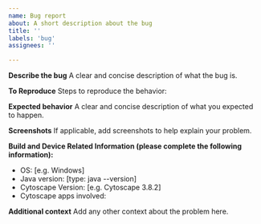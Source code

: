 ```yaml
---
name: Bug report
about: A short description about the bug
title: ''
labels: 'bug'
assignees: ''

---
```


**Describe the bug**
A clear and concise description of what the bug is.

**To Reproduce**
Steps to reproduce the behavior:

**Expected behavior**
A clear and concise description of what you expected to happen.

**Screenshots**
If applicable, add screenshots to help explain your problem.

**Build and Device Related Information (please complete the following information):**
 - OS: [e.g. Windows]
 - Java version: [type: java --version]
 - Cytoscape Version: [e.g. Cytoscape 3.8.2]
 - Cytoscape apps involved:

**Additional context**
Add any other context about the problem here.
